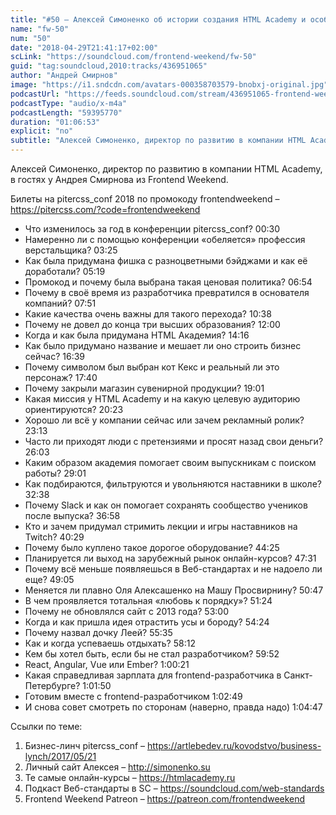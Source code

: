 ```yaml
---
title: "#50 – Алексей Симоненко об истории создания HTML Academy и особенностях pitercss_conf"
name: "fw-50"
num: "50"
date: "2018-04-29T21:41:17+02:00"
scLink: "https://soundcloud.com/frontend-weekend/fw-50"
guid: "tag:soundcloud,2010:tracks/436951065"
author: "Андрей Смирнов"
image: "https://i1.sndcdn.com/avatars-000358703579-bnobxj-original.jpg"
podcastUrl: "https://feeds.soundcloud.com/stream/436951065-frontend-weekend-fw-50.m4a"
podcastType: "audio/x-m4a"
podcastLength: "59395770"
duration: "01:06:53"
explicit: "no"
subtitle: "Алексей Симоненко, директор по развитию в компании HTML Academy, в гостях у Андрея Смирнова из Frontend Weekend.  "
---
```

Алексей Симоненко, директор по развитию в компании HTML Academy, в гостях у Андрея Смирнова из Frontend Weekend.  

Билеты на pitercss_conf 2018 по промокоду frontendweekend – https://pitercss.com/?code=frontendweekend

- Что изменилось за год в конференции pitercss_conf? 00:30
- Намеренно ли с помощью конференции «обеляется» профессия верстальщика? 03:25
- Как была придумана фишка с разноцветными бэйджами и как её доработали? 05:19
- Промокод и почему была выбрана такая ценовая политика? 06:54
- Почему в своё время из разработчика превратился в основателя компаний? 07:51
- Какие качества очень важны для такого перехода? 10:38
- Почему не довел до конца три высших образования? 12:00
- Когда и как была придумана HTML Академия? 14:16
- Как было придумано название и мешает ли оно строить бизнес сейчас? 16:39
- Почему символом был выбран кот Кекс и реальный ли это персонаж? 17:40
- Почему закрыли магазин сувенирной продукции? 19:01
- Какая миссия у HTML Academy и на какую целевую аудиторию ориентируются? 20:23
- Хорошо ли всё у компании сейчас или зачем рекламный ролик? 23:13
- Часто ли приходят люди с претензиями и просят назад свои деньги? 26:03
- Каким образом академия помогает своим выпускникам с поиском работы? 29:01
- Как подбираются, фильтруются и увольняются наставники в школе? 32:38
- Почему Slack и как он помогает сохранять сообщество учеников после выпуска? 36:58
- Кто и зачем придумал стримить лекции и игры наставников на Twitch? 40:29
- Почему было куплено такое дорогое оборудование? 44:25
- Планируется ли выход на зарубежный рынок онлайн-курсов? 47:31
- Почему всё меньше появляешься в Веб-стандартах и не надоело ли еще? 49:05
- Меняется ли плавно Оля Алексашенко на Машу Просвирнину? 50:47
- В чем проявляется тотальная «любовь к порядку»? 51:24
- Почему не обновлялся сайт с 2013 года? 53:00
- Когда и как пришла идея отрастить усы и бороду? 54:24
- Почему назвал дочку Леей? 55:35
- Как и когда успеваешь отдыхать? 58:12
- Кем бы хотел быть, если бы не стал разработчиком? 59:52
- React, Angular, Vue или Ember? 1:00:21
- Какая справедливая зарплата для frontend-разработчика в Санкт-Петербурге? 1:01:50
- Готовим вместе с frontend-разработчиком 1:02:49
- И снова совет смотреть по сторонам (наверно, правда надо) 1:04:47

Ссылки по теме:
1) Бизнес-линч pitercss_conf – https://artlebedev.ru/kovodstvo/business-lynch/2017/05/21
2) Личный сайт Алексея – http://simonenko.su
3) Те самые онлайн-курсы – https://htmlacademy.ru 
4) Подкаст Веб-стандарты в SC – https://soundcloud.com/web-standards
5) Frontend Weekend Patreon – https://patreon.com/frontendweekend
